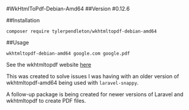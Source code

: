 #WkHtmlToPdf-Debian-Amd64
##Version #0.12.6

##Installation
```
composer require tylerpendleton/wkhtmltopdf-debian-amd64
```

##Usage
```
wkhtmltopdf-debian-amd64 google.com google.pdf
```
See the wkhtmltopdf website [here](https://wkhtmltopdf.org)

This was created to solve issues I was having with an older version of wkhtmltopdf-amd64 being used with ``laravel-snappy``.

A follow-up package is being created for newer versions of Laravel and wkhtmltopdf to create PDF files.